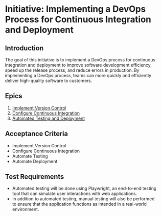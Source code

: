 
# Initiative: Implementing a DevOps Process for Continuous Integration and Deployment

## Introduction

The goal of this initiative is to implement a DevOps process for continuous integration and deployment to improve software development efficiency, speed up the release process, and reduce errors in production. By implementing a DevOps process, teams can more quickly and efficiently deliver high-quality software to customers.

## Epics

1.  [Implement Version Control](/documentation/templates/theme/initiatives/epics/ImplementVersionControl.md)
2.  [Configure Continuous Integration](/documentation/templates/theme/initiatives/epics/ContinuousIntegration.md)
3.  [Automated Testing and Deployment](/documentation/templates/theme/initiatives/epics/AutomatedTestingandDeployment.md)

## Acceptance Criteria

- Implement Version Control
- Configure Continuous Integration
- Automate Testing
- Automate Deployment

## Test Requirements
- Automated testing will be done using Playwright, an end-to-end testing tool that can simulate user interactions with web applications. 
- In addition to automated testing, manual testing will also be performed to ensure that the application functions as intended in a real-world environment.